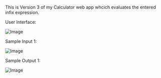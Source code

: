 This is Version 3 of my Calculator web app whcich evaluates the entered infix expression.

User Interface:

![Image](https://github.com/user-attachments/assets/ab0950e5-a769-4c0a-92f8-fc4fc326dea8)

Sample Input 1:

![Image](https://github.com/user-attachments/assets/dc842332-2443-43a6-a6bf-9def3fc790da)

Sample Output 1:

![Image](https://github.com/user-attachments/assets/96cd9dfd-d28f-4fed-925e-c8021fe14ff8)


